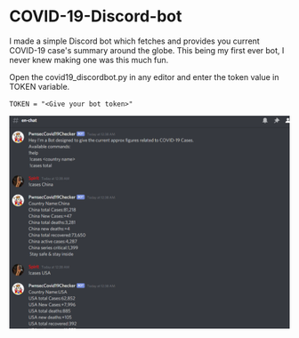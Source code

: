 # COVID-19-Discord-bot
I made a simple Discord bot which fetches and provides you current  COVID-19 case's summary around the globe.
This being my first ever bot, I never knew making one was this much fun.

Open the covid19_discordbot.py in any editor and enter the token value in TOKEN variable.
```
TOKEN = "<Give your bot token>"
```

![](image.png)
